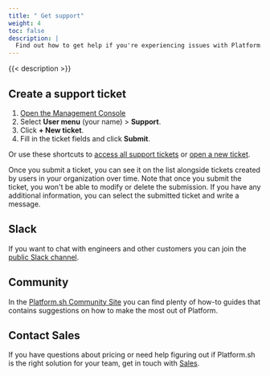 ```yaml
---
title: " Get support"
weight: 4
toc: false
description: |
  Find out how to get help if you're experiencing issues with Platform.sh.
---
```


{{< description >}}


## Create a support ticket

1. [Open the Management Console](https://console.platform.sh/)
2. Select **User menu** (your name) > **Support**.
3. Click **+ New ticket**.
4. Fill in the ticket fields and click **Submit**.

Or use these shortcuts to [access all support tickets](https://console.platform.sh/-/users/~/tickets) or [open a new ticket](https://console.platform.sh/-/users/~/tickets/open).

Once you submit a ticket, you can see it on the list alongside tickets created by users in your organization over time.
Note that once you submit the ticket, you won't be able to modify or delete the submission.
If you have any additional information, you can select the submitted ticket and write a message.



## Slack

If you want to chat with engineers and other customers you can join the [public Slack channel](https://chat.platform.sh/).

## Community

In the [Platform.sh Community Site](https://community.platform.sh/) you can find plenty of how-to guides that contains suggestions on how to make the most out of Platform.


## Contact Sales

If you have questions about pricing or need help figuring out if Platform.sh is the right solution for your team, get in touch with [Sales](https://platform.sh/contact/).

